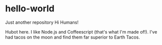 # hello-world
Just another repository
Hi Humans!

Hubot here. I like Node.js and Coffeescript (that's what I'm made of!).
I've had tacos on the moon and find them far superior to Earth Tacos.
